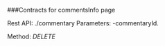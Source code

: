 ###Contracts for commentsInfo page

Rest API: ./commentary
Parameters: 
    -commentaryId.

Method: *DELETE*
